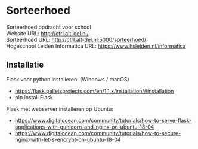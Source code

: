 # Sorteerhoed
Sorteerhoed opdracht voor school  
Website URL: http://ctrl.alt-del.nl/  
Sorteerhoed URL: http://ctrl.alt-del.nl:5000/sorteerhoed/  
Hogeschool Leiden Informatica URL: https://www.hsleiden.nl/informatica  

## Installatie
Flask voor python installeren: (Windows / macOS)  
  - https://flask.palletsprojects.com/en/1.1.x/installation/#installation  
  - pip install Flask  

Flask met webserver installeren op Ubuntu:  
  - https://www.digitalocean.com/community/tutorials/how-to-serve-flask-applications-with-gunicorn-and-nginx-on-ubuntu-18-04  
  - https://www.digitalocean.com/community/tutorials/how-to-secure-nginx-with-let-s-encrypt-on-ubuntu-18-04  
